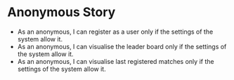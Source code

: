 # Anonymous Story

- As an anonymous, I can register as a user only if the settings of the system allow it.
- As an anonymous, I can visualise the leader board only if the settings of the system allow it.
- As an anonymous, I can visualise last registered matches only if the settings of the system allow it.